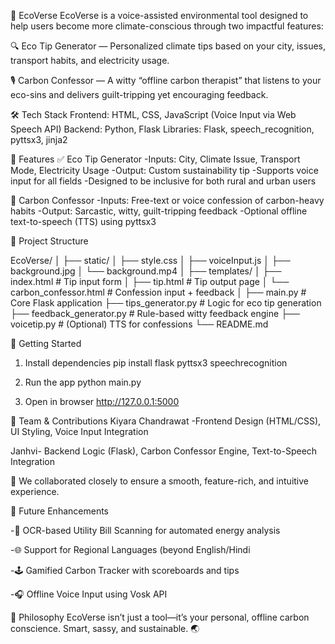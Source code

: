 🌿 EcoVerse
EcoVerse is a voice-assisted environmental tool designed to help users become more climate-conscious through two impactful features:

🔍 Eco Tip Generator — Personalized climate tips based on your city, issues, transport habits, and electricity usage.

🎙 Carbon Confessor — A witty “offline carbon therapist” that listens to your eco-sins and delivers guilt-tripping yet encouraging feedback.

🛠 Tech Stack
Frontend: HTML, CSS, JavaScript (Voice Input via Web Speech API)
Backend: Python, Flask
Libraries: Flask, speech_recognition, pyttsx3, jinja2

🌟 Features
✅ Eco Tip Generator
-Inputs: City, Climate Issue, Transport Mode, Electricity Usage
-Output: Custom sustainability tip
-Supports voice input for all fields
-Designed to be inclusive for both rural and urban users

🎤 Carbon Confessor
-Inputs: Free-text or voice confession of carbon-heavy habits
-Output: Sarcastic, witty, guilt-tripping feedback
-Optional offline text-to-speech (TTS) using pyttsx3

📁 Project Structure

EcoVerse/
│
├── static/
│   ├── style.css
│   ├── voiceInput.js
│   ├── background.jpg
│   └── background.mp4
│
├── templates/
│   ├── index.html               # Tip input form
│   ├── tip.html                 # Tip output page
│   └── carbon_confessor.html    # Confession input + feedback
│
├── main.py                     # Core Flask application
├── tips_generator.py           # Logic for eco tip generation
├── feedback_generator.py       # Rule-based witty feedback engine
├── voicetip.py                 # (Optional) TTS for confessions
└── README.md

🚀 Getting Started
1. Install dependencies
   pip install flask pyttsx3 speechrecognition

2. Run the app
   python main.py

3. Open in browser
   http://127.0.0.1:5000

👥 Team & Contributions
Kiyara Chandrawat	-Frontend Design (HTML/CSS), UI Styling, Voice Input Integration

Janhvi-	Backend Logic (Flask), Carbon Confessor Engine, Text-to-Speech Integration

🤝 We collaborated closely to ensure a smooth, feature-rich, and intuitive experience.

🧭 Future Enhancements

-📸 OCR-based Utility Bill Scanning for automated energy analysis

-🌐 Support for Regional Languages (beyond English/Hindi

-🕹️ Gamified Carbon Tracker with scoreboards and tips

-🎧 Offline Voice Input using Vosk API

💬 Philosophy
EcoVerse isn’t just a tool—it’s your personal, offline carbon conscience.
Smart, sassy, and sustainable. 🌏

